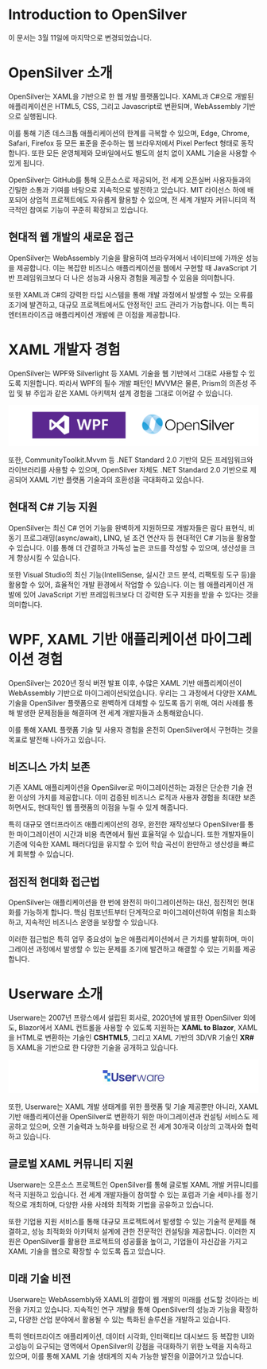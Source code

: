 # Introduction to OpenSilver
이 문서는 3월 11일에 마지막으로 변경되었습니다.

# OpenSilver 소개
OpenSilver는 XAML을 기반으로 한 웹 개발 플랫폼입니다. XAML과 C#으로 개발된 애플리케이션은 HTML5, CSS, 그리고 Javascript로 변환되며, WebAssembly 기반으로 실행됩니다.

이를 통해 기존 데스크톱 애플리케이션의 한계를 극복할 수 있으며, Edge, Chrome, Safari, Firefox 등 모든 표준을 준수하는 웹 브라우저에서 Pixel Perfect 형태로 동작합니다. 또한 모든 운영체제와 모바일에서도 별도의 설치 없이 XAML 기술을 사용할 수 있게 됩니다.

OpenSilver는 GitHub를 통해 오픈소스로 제공되어, 전 세계 오픈실버 사용자들과의 긴밀한 소통과 기여를 바탕으로 지속적으로 발전하고 있습니다. MIT 라이선스 하에 배포되어 상업적 프로젝트에도 자유롭게 활용할 수 있으며, 전 세계 개발자 커뮤니티의 적극적인 참여로 기능이 꾸준히 확장되고 있습니다.

## 현대적 웹 개발의 새로운 접근
OpenSilver는 WebAssembly 기술을 활용하여 브라우저에서 네이티브에 가까운 성능을 제공합니다. 이는 복잡한 비즈니스 애플리케이션을 웹에서 구현할 때 JavaScript 기반 프레임워크보다 더 나은 성능과 사용자 경험을 제공할 수 있음을 의미합니다.

또한 XAML과 C#의 강력한 타입 시스템을 통해 개발 과정에서 발생할 수 있는 오류를 조기에 발견하고, 대규모 프로젝트에서도 안정적인 코드 관리가 가능합니다. 이는 특히 엔터프라이즈급 애플리케이션 개발에 큰 이점을 제공합니다.

# XAML 개발자 경험
 
OpenSilver는 WPF와 Silverlight 등 XAML 기술을 웹 기반에서 그대로 사용할 수 있도록 지원합니다. 따라서 WPF의 필수 개발 패턴인 MVVM은 물론, Prism의 의존성 주입 및 뷰 주입과 같은 XAML 아키텍처 설계 경험을 그대로 이어갈 수 있습니다. 

![image](https://raw.githubusercontent.com/UserwareDocumentation/userware-docs/main/images/5901bcf89ae64ebda5d33ea6b58f5cde.png)

또한, CommunityToolkit.Mvvm 등 .NET Standard 2.0 기반의 모든 프레임워크와 라이브러리를 사용할 수 있으며, OpenSilver 자체도 .NET Standard 2.0 기반으로 제공되어 XAML 기반 플랫폼 기술과의 호환성을 극대화하고 있습니다.

## 현대적 C# 기능 지원

OpenSilver는 최신 C# 언어 기능을 완벽하게 지원하므로 개발자들은 람다 표현식, 비동기 프로그래밍(async/await), LINQ, 널 조건 연산자 등 현대적인 C# 기능을 활용할 수 있습니다. 이를 통해 더 간결하고 가독성 높은 코드를 작성할 수 있으며, 생산성을 크게 향상시킬 수 있습니다.

또한 Visual Studio의 최신 기능(IntelliSense, 실시간 코드 분석, 리팩토링 도구 등)을 활용할 수 있어, 효율적인 개발 환경에서 작업할 수 있습니다. 이는 웹 애플리케이션 개발에 있어 JavaScript 기반 프레임워크보다 더 강력한 도구 지원을 받을 수 있다는 것을 의미합니다.

# WPF, XAML 기반 애플리케이션 마이그레이션 경험

OpenSilver는 2020년 정식 버전 발표 이후, 수많은 XAML 기반 애플리케이션이 WebAssembly 기반으로 마이그레이션되었습니다. 우리는 그 과정에서 다양한 XAML 기술을 OpenSilver 플랫폼으로 완벽하게 대체할 수 있도록 돕기 위해, 여러 사례를 통해 발생한 문제점들을 해결하며 전 세계 개발자들과 소통해왔습니다. 

이를 통해 XAML 플랫폼 기술 및 사용자 경험을 온전히 OpenSilver에서 구현하는 것을 목표로 발전해 나아가고 있습니다.

## 비즈니스 가치 보존

기존 XAML 애플리케이션을 OpenSilver로 마이그레이션하는 과정은 단순한 기술 전환 이상의 가치를 제공합니다. 이미 검증된 비즈니스 로직과 사용자 경험을 최대한 보존하면서도, 현대적인 웹 플랫폼의 이점을 누릴 수 있게 해줍니다.

특히 대규모 엔터프라이즈 애플리케이션의 경우, 완전한 재작성보다 OpenSilver를 통한 마이그레이션이 시간과 비용 측면에서 훨씬 효율적일 수 있습니다. 또한 개발자들이 기존에 익숙한 XAML 패러다임을 유지할 수 있어 학습 곡선이 완만하고 생산성을 빠르게 회복할 수 있습니다.

## 점진적 현대화 접근법

OpenSilver는 애플리케이션을 한 번에 완전히 마이그레이션하는 대신, 점진적인 현대화를 가능하게 합니다. 핵심 컴포넌트부터 단계적으로 마이그레이션하여 위험을 최소화하고, 지속적인 비즈니스 운영을 보장할 수 있습니다.

이러한 접근법은 특히 업무 중요성이 높은 애플리케이션에서 큰 가치를 발휘하며, 마이그레이션 과정에서 발생할 수 있는 문제를 조기에 발견하고 해결할 수 있는 기회를 제공합니다.

# Userware 소개

Userware는 2007년 프랑스에서 설립된 회사로, 2020년에 발표한 OpenSilver 외에도, Blazor에서 XAML 컨트롤을 사용할 수 있도록 지원하는 **XAML to Blazor**, XAML을 HTML로 변환하는 기술인 **CSHTML5**, 그리고 XAML 기반의 3D/VR 기술인 **XR#** 등 XAML을 기반으로 한 다양한 기술을 공개하고 있습니다.

![image](https://raw.githubusercontent.com/UserwareDocumentation/userware-docs/main/images/604e50ae32954394983ed41dbee25ab8.png)

또한, Userware는 XAML 개발 생태계를 위한 플랫폼 및 기술 제공뿐만 아니라, XAML 기반 애플리케이션을 OpenSilver로 변환하기 위한 마이그레이션과 컨설팅 서비스도 제공하고 있으며, 오랜 기술력과 노하우를 바탕으로 전 세계 30개국 이상의 고객사와 협력하고 있습니다.

## 글로벌 XAML 커뮤니티 지원

Userware는 오픈소스 프로젝트인 OpenSilver를 통해 글로벌 XAML 개발 커뮤니티를 적극 지원하고 있습니다. 전 세계 개발자들이 참여할 수 있는 포럼과 기술 세미나를 정기적으로 개최하며, 다양한 사용 사례와 최적화 기법을 공유하고 있습니다.

또한 기업용 지원 서비스를 통해 대규모 프로젝트에서 발생할 수 있는 기술적 문제를 해결하고, 성능 최적화와 아키텍처 설계에 관한 전문적인 컨설팅을 제공합니다. 이러한 지원은 OpenSilver를 활용한 프로젝트의 성공률을 높이고, 기업들이 자신감을 가지고 XAML 기술을 웹으로 확장할 수 있도록 돕고 있습니다.

## 미래 기술 비전

Userware는 WebAssembly와 XAML의 결합이 웹 개발의 미래를 선도할 것이라는 비전을 가지고 있습니다. 지속적인 연구 개발을 통해 OpenSilver의 성능과 기능을 확장하고, 다양한 산업 분야에서 활용될 수 있는 특화된 솔루션을 개발하고 있습니다.

특히 엔터프라이즈 애플리케이션, 데이터 시각화, 인터랙티브 대시보드 등 복잡한 UI와 고성능이 요구되는 영역에서 OpenSilver의 강점을 극대화하기 위한 노력을 지속하고 있으며, 이를 통해 XAML 기술 생태계의 지속 가능한 발전을 이끌어가고 있습니다.